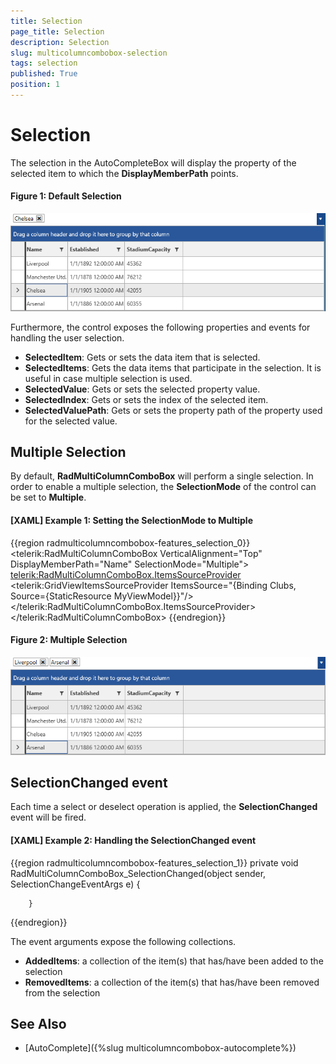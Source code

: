 ```yaml
---
title: Selection
page_title: Selection
description: Selection
slug: multicolumncombobox-selection
tags: selection
published: True
position: 1
---
```


# Selection

The selection in the AutoCompleteBox will display the property of the selected item to which the __DisplayMemberPath__ points. 

#### Figure 1: Default Selection
![Default Selection](images/MultiColumnComboBox_Selection_01.png)

Furthermore, the control exposes the following properties and events for handling the user selection.

 * __SelectedItem__: Gets or sets the data item that is selected.
 * __SelectedItems__: Gets the data items that participate in the selection. It is useful in case multiple selection is used.
 * __SelectedValue__: Gets or sets the selected property value.
 * __SelectedIndex__: Gets or sets the index of the selected item.
 * __SelectedValuePath__: Gets or sets the property path of the property used for the selected value.

## Multiple Selection

By default, __RadMultiColumnComboBox__ will perform a single selection. In order to enable a multiple selection, the __SelectionMode__ of the control can be set to __Multiple__.

#### __[XAML] Example 1: Setting the SelectionMode to Multiple__
{{region radmulticolumncombobox-features_selection_0}}
	<telerik:RadMultiColumnComboBox VerticalAlignment="Top" DisplayMemberPath="Name" SelectionMode="Multiple">
            <telerik:RadMultiColumnComboBox.ItemsSourceProvider>
                <telerik:GridViewItemsSourceProvider ItemsSource="{Binding Clubs, Source={StaticResource MyViewModel}}"/>
            </telerik:RadMultiColumnComboBox.ItemsSourceProvider>
        </telerik:RadMultiColumnComboBox>
{{endregion}}

#### Figure 2: Multiple Selection
![Multiple Selection](images/MultiColumnComboBox_Selection_02.png)

## SelectionChanged event

Each time a select or deselect operation is applied, the __SelectionChanged__ event will be fired.

#### __[XAML] Example 2: Handling the SelectionChanged event__
{{region radmulticolumncombobox-features_selection_1}}
		private void RadMultiColumnComboBox_SelectionChanged(object sender, SelectionChangeEventArgs e)
        {
            
        }
{{endregion}}

The event arguments expose the following collections.

* __AddedItems__: a collection of the item(s) that has/have been added to the selection
* __RemovedItems__: a collection of the item(s) that has/have been removed from the selection

## See Also

* [AutoComplete]({%slug multicolumncombobox-autocomplete%})
